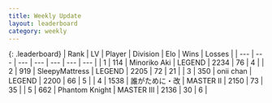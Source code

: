 ```yaml
---
title: Weekly Update
layout: leaderboard
category: weekly
---
```


{: .leaderboard}
| Rank | LV | Player | Division | Elo | Wins | Losses |
| --- | --- | --- | --- | --- | --- | --- |
| <span data-change="-">1</span> | 114 | <span title="ID: 456466">Minoriko Aki</span> | LEGEND | <span data-change="-">2234</span> | <span data-change="-">76</span> | <span data-change="-">4</span> |
| <span data-change="10">2</span> | 919 | <span title="ID: 153129">SleepyMattress</span> | LEGEND | <span data-change="326">2205</span> | <span data-change="62">72</span> | <span data-change="20">21</span> |
| <span data-change="-">3</span> | 350 | <span title="ID: 614761">onii chan</span> | LEGEND | <span data-change="-">2200</span> | <span data-change="-">66</span> | <span data-change="-">5</span> |
| <span data-change="-">4</span> | 1538 | <span title="ID: 451068">誰がために・改</span> | MASTER II | <span data-change="-">2150</span> | <span data-change="-">73</span> | <span data-change="-">35</span> |
| <span data-change="-">5</span> | 662 | <span title="ID: 742939">Phantom Knight</span> | MASTER III | <span data-change="-">2136</span> | <span data-change="-">30</span> | <span data-change="-">6</span> |